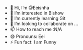 - 👋 Hi, I’m @Eeisnha
- 👀 I’m interested in Bishow
- 🌱 I’m currently learning Git
- 💞️ I’m looking to collaborate on ...
- 📫 How to reach me :N/A
- 😄 Pronouns: Eei
- ⚡ Fun fact: I am Funny

<!---
Eeisnha/Eeisnha is a ✨ special ✨ repository because its `README.md` (this file) appears on your GitHub profile.
You can click the Preview link to take a look at your changes.
--->
